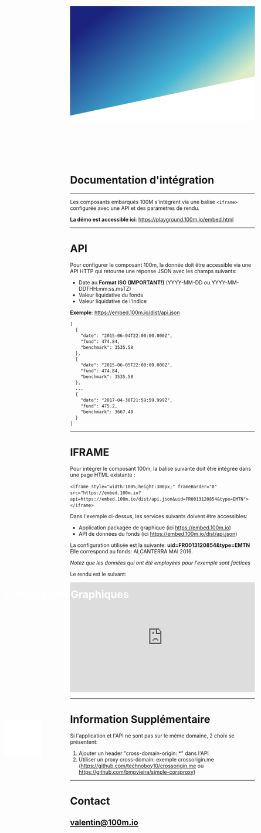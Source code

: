 <div style="margin-bottom: 140px;">
  <img src="/extra/background.png"/>
  <img src="/extra/logo.png" style="position: absolute;top: 50%;left: 50px;width: 100px;" />
  <h1 style="-webkit-print-color-adjust: exact;position: absolute;top: 40%;left: 50px;color: rgba(255, 255, 255, 1);">Composants Graphiques</h1>
</div>

# Documentation d'intégration

---

Les composants embarqués 100M s'intègrent via une balise `<iframe>` configurée avec une API et des paramètres de rendu.

**La démo est accessible ici**: https://playground.100m.io/embed.html

---

# API

Pour configurer le composant 100m, la donnée doit être accessible via une API HTTP qui retourne une réponse JSON avec les champs suivants:

- Date au **Format ISO (IMPORTANT!)** (YYYY-MM-DD ou YYYY-MM-DDTHH:mm:ss.msTZ)
- Valeur liquidative du fonds
- Valeur liquidative de l'indice

**Exemple**: https://embed.100m.io/dist/api.json

```
[
  {
    "date": "2015-06-04T22:00:00.000Z",
    "fund": 474.84,
    "benchmark": 3535.58
  },
  {
    "date": "2015-06-05T22:00:00.000Z",
    "fund": 474.84,
    "benchmark": 3535.58
  },
  ...
  {
    "date": "2017-04-30T21:59:59.999Z",
    "fund": 475.2,
    "benchmark": 3667.48
  }
]
```

---

# IFRAME

Pour intégrer le composant 100m, la balise suivante doit être intégrée dans une page HTML existante :

<style>code{text-align:left}</style>
`<iframe style="width:100%;height:300px;" frameBorder="0" src="https://embed.100m.io?api=https://embed.100m.io/dist/api.json&uid=FR0013120854&type=EMTN"></iframe>`

Dans l'exemple ci-dessus, les services suivants doivent être accessibles:
- Application packagée de graphique (ici https://embed.100m.io)
- API de données du fonds (ici https://embed.100m.io/dist/api.json)

La configuration utilisée est la suivante: **uid=FR0013120854&type=EMTN**  
Elle correspond au fonds: ALCANTERRA MAI 2016.

*Notez que les données qui ont été employées pour l'exemple sont factices*

Le rendu est le suivant:
<iframe style="width:100%;height:300px;" frameBorder="0" src="https://embed.100m.io?api=https://embed.100m.io/dist/api.json&uid=FR0000284093"></iframe>

---

# Information Supplémentaire

Si l'application et l'API ne sont pas sur le même domaine, 2 choix se présentent:

1. Ajouter un header "cross-domain-origin: *" dans l'API
2. Utiliser un proxy cross-domain: exemple crossorigin.me (https://github.com/technoboy10/crossorigin.me ou https://github.com/bmpvieira/simple-corsproxy)

---

# Contact
## valentin@100m.io